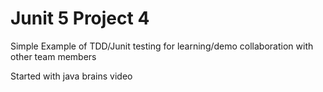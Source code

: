 # Junit 5 Project 4

Simple Example of TDD/Junit testing for learning/demo collaboration with other team members

Started with java brains video 

